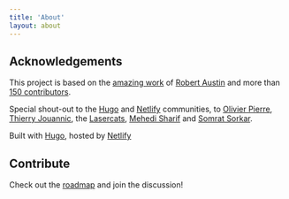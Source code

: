 ```yaml
---
title: 'About'
layout: about
---
```


## Acknowledgements

This project is based on the [amazing work](https://www.netlify.com/blog/2019/10/07/how-i-built-jamstackthemes.dev-over-the-weekend/) of [Robert Austin](https://github.com/JugglerX) and more than [150 contributors](https://github.com/RoneoOrg/jamstack.club/graphs/contributors).

Special shout-out to the [Hugo](https://discourse.gohugo.io/) and [Netlify](https://answers.netlify.com/new) communities, to [Olivier Pierre](https://olivierpierre.net/), [Thierry Jouannic](https://www.linkedin.com/in/thierryjouannic/), the [Lasercats](https://lasercats.fr/), [Mehedi Sharif](https://github.com/mehedi-sharif) and [Somrat Sorkar](https://github.com/somratpro).

Built with [Hugo](https://gohugo.io/), hosted by [Netlify](https://www.netlify.com/)

## Contribute

Check out the [roadmap](https://github.com/RoneoOrg/jamstack.club/issues) and join the discussion!